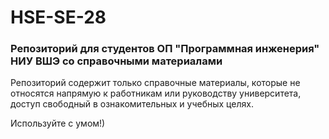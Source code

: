 # HSE-SE-28
### Репозиторий для студентов ОП "Программная инженерия" НИУ ВШЭ со справочными материалами
Репозиторий содержит только справочные материалы, которые не относятся напрямую к работникам или руководству университета, доступ свободный в ознакомительных и учебных целях.

Используйте с умом!)
